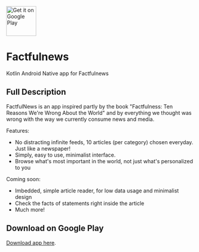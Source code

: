 <a href="https://play.google.com/store/apps/details?id=com.cobresun.factfulnewsandroid">
    <img alt="Get it on Google Play"
        height="80"
        src="https://play.google.com/intl/en_us/badges/images/generic/en_badge_web_generic.png" />
</a>

# Factfulnews
Kotlin Android Native app for Factfulnews

## Full Description
FactfulNews is an app inspired partly by the book "Factfulness: Ten Reasons We're Wrong About the World" and by everything we thought was wrong with the way we currently consume news and media.

Features:
- No distracting infinite feeds, 10 articles (per category) chosen everyday. Just like a newspaper!
- Simply, easy to use, minimalist interface.
- Browse what's most important in the world, not just what's personalized to you

Coming soon:
- Imbedded, simple article reader, for low data usage and minimalist design
- Check the facts of statements right inside the article
- Much more!

## Download on Google Play
[Download app here](https://play.google.com/store/apps/details?id=com.cobresun.factfulnewsandroid). 

